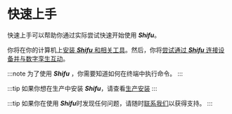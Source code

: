 # 快速上手

快速上手可以帮助你通过实际尝试快速开始使用 ***Shifu***。

你将在你的计算机上[安装 ***Shifu*** 和相关工具](./demo-install.md)。然后，你将[尝试通过 ***Shifu*** 连接设备并与数字孪生互动](./demo-try.md)。

:::note
为了使用 ***Shifu*** ，你需要知道如何在终端中执行命令。
:::

:::tip
如果你想在生产中安装 ***Shifu***，请查看[生产安装](guides/install-shifu-prod.md)
:::

:::tip
如果你在使用 ***Shifu***时发现任何问题，请随时[联系我们](community/join.md)以获得支持。
:::